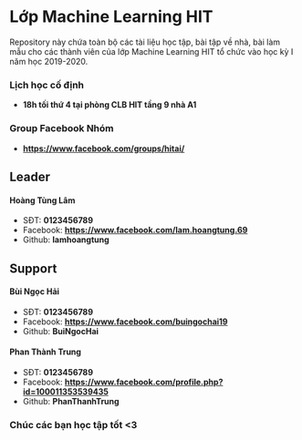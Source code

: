 # Lớp Machine Learning HIT 
Repository này chứa toàn bộ các tài liệu học tập, bài tập về nhà, bài làm mẫu cho các thành viên của lớp Machine Learning HIT tổ chức vào học kỳ I năm học 2019-2020.

### Lịch học cố định
 - **18h tối thứ 4 tại phòng CLB HIT tầng 9 nhà A1**

### Group Facebook Nhóm
 - **https://www.facebook.com/groups/hitai/**


## Leader
#### Hoàng Tùng Lâm
- SĐT: **0123456789**
- Facebook: **https://www.facebook.com/lam.hoangtung.69**
- Github: **lamhoangtung**

## Support 
#### Bùi Ngọc Hải
- SĐT: **0123456789**
- Facebook: **https://www.facebook.com/buingochai19**
- Github: **BuiNgocHai**

#### Phan Thành Trung
- SĐT: **0123456789**
- Facebook: **https://www.facebook.com/profile.php?id=100011353539435**
- Github: **PhanThanhTrung**

### Chúc các bạn học tập tốt <3